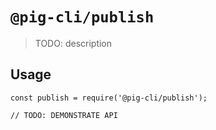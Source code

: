 # `@pig-cli/publish`

> TODO: description

## Usage

```
const publish = require('@pig-cli/publish');

// TODO: DEMONSTRATE API
```
